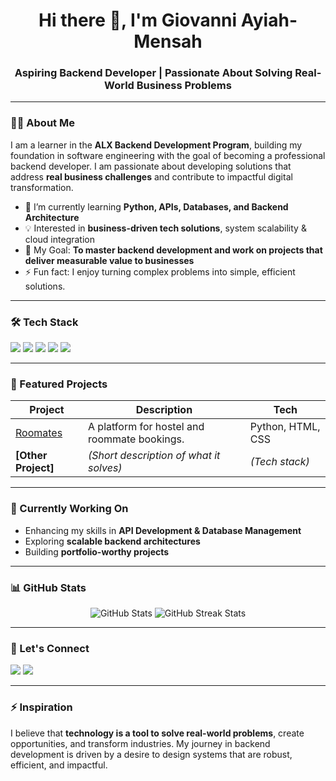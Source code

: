 <h1 align="center">Hi there 👋, I'm Giovanni Ayiah-Mensah</h1>
<h3 align="center">Aspiring Backend Developer | Passionate About Solving Real-World Business Problems</h3>

---

### 👨‍💻 About Me
<p>
I am a learner in the <strong>ALX Backend Development Program</strong>, building my foundation in software engineering with the goal of becoming a professional backend developer. I am passionate about developing solutions that address <strong>real business challenges</strong> and contribute to impactful digital transformation.
</p>

- 🌱 I’m currently learning **Python, APIs, Databases, and Backend Architecture**  
- 💡 Interested in **business-driven tech solutions**, system scalability & cloud integration  
- 🎯 My Goal: **To master backend development and work on projects that deliver measurable value to businesses**  
- ⚡ Fun fact: I enjoy turning complex problems into simple, efficient solutions.

---

### 🛠️ Tech Stack
<p>
<img src="https://img.shields.io/badge/Python-3776AB?style=for-the-badge&logo=python&logoColor=white" />
<img src="https://img.shields.io/badge/Django-092E20?style=for-the-badge&logo=django&logoColor=white" />
<img src="https://img.shields.io/badge/PostgreSQL-336791?style=for-the-badge&logo=postgresql&logoColor=white" />
<img src="https://img.shields.io/badge/Git-F05032?style=for-the-badge&logo=git&logoColor=white" />
<img src="https://img.shields.io/badge/GitHub-181717?style=for-the-badge&logo=github&logoColor=white" />
</p>

---

### 🚀 Featured Projects
| Project | Description | Tech |
|---------|-------------|------|
| [Roomates](https://www.roomatesgh.com) | A platform for hostel and roommate bookings. | Python, HTML, CSS |
| **[Other Project]** | *(Short description of what it solves)* | *(Tech stack)* |

---

### 🌱 Currently Working On
- Enhancing my skills in **API Development & Database Management**
- Exploring **scalable backend architectures**
- Building **portfolio-worthy projects**

---

### 📊 GitHub Stats
<p align="center">
<img src="https://github-readme-stats.vercel.app/api?username=theAyiahboy&show_icons=true&theme=radical" alt="GitHub Stats" />
<img src="https://github-readme-streak-stats.herokuapp.com/?user=theAyiahguy&theme=radical" alt="GitHub Streak Stats" />
</p>

---

### 🤝 Let's Connect
<p>
<a href="https://www.linkedin.com/in/giovanniayiah-mensah/?trk=public_profile-settings_edit-profile-content&originalSubdomain=gh"><img src="https://img.shields.io/badge/LinkedIn-0077B5?style=for-the-badge&logo=linkedin&logoColor=white" /></a>
<a href="mailto:giovanniayiahmensah@gmail.com"><img src="https://img.shields.io/badge/Email-D14836?style=for-the-badge&logo=gmail&logoColor=white" /></a>
</p>

---

### ⚡ Inspiration
<p>
I believe that <strong>technology is a tool to solve real-world problems</strong>, create opportunities, and transform industries. My journey in backend development is driven by a desire to design systems that are robust, efficient, and impactful.
</p>

